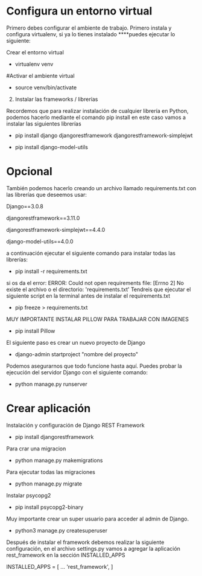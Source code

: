 # Configura un entorno virtual

Primero debes configurar el ambiente de trabajo. Primero instala y configura virtualenv, si ya lo tienes instalado ****puedes ejecutar lo siguiente:

 Crear el entorno virtual
- virtualenv venv

#Activar el ambiente virtual
- source venv/bin/activate

2. Instalar las frameworks / librerías

Recordemos que para realizar instalación de cualquier librería en Python, podemos hacerlo mediante el comando pip install <LIBRERIA> en este caso vamos a instalar las siguientes librerías

 - pip install django djangorestframework djangorestframework-simplejwt 

 - pip install django-model-utils

# Opcional
También podemos hacerlo creando un archivo llamado  requirements.txt  con las librerías que deseemos usar:

Django==3.0.8
 
djangorestframework==3.11.0
 
djangorestframework-simplejwt==4.4.0
 
django-model-utils==4.0.0

a continuación ejecutar el siguiente comando para instalar todas las librerías:

- pip install -r requirements.txt

 si os da el error: ERROR: Could not open requirements file: [Errno 2] No existe el archivo o el directorio: 'requirements.txt'
Tendreis que ejecutar el siguiente script en la terminal antes de instalar el requirements.txt

- pip freeze > requirements.txt


MUY IMPORTANTE INSTALAR PILLOW PARA TRABAJAR CON IMAGENES

- pip install Pillow

 El siguiente paso es crear un nuevo proyecto de Django


- django-admin startproject "nombre del proyecto"

Podemos asegurarnos que todo funcione hasta aquí. Puedes probar la ejecución del servidor Django con el siguiente comando:

- python manage.py runserver

# Crear aplicación

 Instalación y configuración de Django REST Framework

- pip install djangorestframework

 Para crar una migracion
 
- python manage.py makemigrations

Para ejecutar todas las migraciones
 
- python manage.py migrate

 Instalar psycopg2
 
- pip install psycopg2-binary
 
 Muy importante crear un super usuario para acceder al admin de Django.

- python3 manage.py createsuperuser

Después de instalar el framework debemos realizar la siguiente configuración, en el archivo settings.py vamos a agregar la aplicación rest_framework en la sección INSTALLED_APPS

INSTALLED_APPS = [
    ...
    'rest_framework',
]
